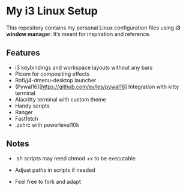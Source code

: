 # My i3 Linux Setup

This repository contains my personal Linux configuration files using **i3 window manager**. It’s meant for inspiration and reference.

## Features

- i3 keybindings and workspace layouts without any bars
- Picom for compositing effects
- Rofi/j4-dmenu-desktop launcher
- (Pywal16)[https://github.com/eylles/pywal16] Integration with kitty terminal
- Alacritty terminal with custom theme
- Handy scripts
- Ranger 
- Fastfetch 
- .zshrc with powerlevel10k


## Notes

- .sh scripts may need chmod +x to be executable

- Adjust paths in scripts if needed

- Feel free to fork and adapt

